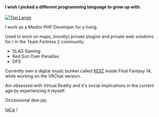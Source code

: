 #### I wish I picked a different programming language to grow up with.

[![Top Langs](https://github-readme-stats.vercel.app/api/top-langs/?username=sascheh&langs_count=8&theme=dark)](https://github.com/anuraghazra/github-readme-stats)

I work as a Medior PHP Developer for a living.

Used to work on maps, (mostly) private plugins and private web solutions for / in the Team Fortress 2 community.
  * SLAG Gaming
  * Red Sun Over Paradise
  * DFS

Currently own a digital music bunker called [NOIZ](https://clubnoiz.events) inside Final Fantasy 14, while working on the VRChat version.

Am obsessed with Virtual Reality and it's social implications in the current age by experiencing it myself.

Occassional dee-jay.

[twi'a](https://twitter.com/iamsasch) /
